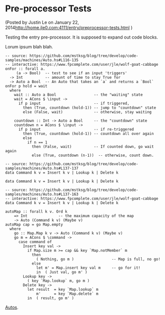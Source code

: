 Pre-processor Tests
===================

(Posted by Justin Le on January 22, 2014<http://home.jle0.com:4111/entry/preprocessor-tests.html> )

Testing the entry pre-processor. It is supposed to expand out code
blocks.

Lorum ipsum blah blah.

``` {.haskell}
-- source: https://github.com/mstksg/blog/tree/develop/code-samples/machines/Auto.hs#L116-135
-- interactive: https://www.fpcomplete.com/user/jle/wolf-goat-cabbage
onFor :: forall a.
     (a -> Bool)  -- test to see if an input 'triggers'
  -> Int          -- amount of time to stay True for
  -> Auto a Bool  -- An Auto that takes an `a` and returns a `Bool`
onFor p hold = wait
  where
    wait :: Auto a Bool                 -- the "waiting" state
    wait = ACons $ \input ->
      if p input                        -- if triggered,
        then (True, countdown (hold-1)) -- jump to "countdown" state
        else (False, wait)              -- otherwise, stay waiting

    countdown :: Int -> Auto a Bool     -- the "countdown" state
    countdown n = ACons $ \input ->
      if p input                        -- if re-triggered
        then (True, countdown (hold-1)) -- countdown all over again
        else
          if n == 1
            then (False, wait)          -- If counted down, go wait again
            else (True, countdown (n-1))  -- otherwise, count down.

```

``` {.haskell}
-- source: https://github.com/mstksg/blog/tree/develop/code-samples/machines/Auto.hs#L137-137
data Command k v = Insert k v | Lookup k | Delete k

```

``` {.haskell}
data Command k v = Insert k v | Lookup k | Delete k
```

``` {.haskell}
-- source: https://github.com/mstksg/blog/tree/develop/code-samples/machines/Auto.hs#L137-163
-- interactive: https://www.fpcomplete.com/user/jle/wolf-goat-cabbage
data Command k v = Insert k v | Lookup k | Delete k

autoMap :: forall k v. Ord k
    => Int              -- the maximum capacity of the map
    -> Auto (Command k v) (Maybe v)
autoMap cap = go Map.empty
  where
    go :: Map.Map k v -> Auto (Command k v) (Maybe v)
    go m = ACons $ \command ->
      case command of
        Insert key val ->
          if Map.size m >= cap && key `Map.notMember` m
            then
              ( Nothing, go m )                 -- Map is full, no go!
            else
              let m' = Map.insert key val m     -- go for it!
              in  ( Just val, go m' )
        Lookup key ->
          ( key `Map.lookup` m, go m )
        Delete key ->
          let result  = key `Map.lookup` m
              m'      = key `Map.delete` m
          in  ( result, go m' )

```

[Autos](https://github.com/mstksg/blog/tree/develop/code-samples/machines/Auto.hs#L137-163).

<!-- ~~~haskell -->
<!-- !!!machines/Auto.hs -->
<!-- ~~~ -->
<!-- !!!*machines/Auto.hs "autoMap ::" -->

